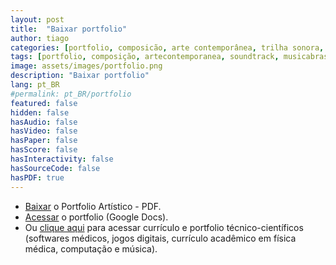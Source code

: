 ```yaml
---
layout: post
title:  "Baixar portfolio"
author: tiago
categories: [portfolio, composicão, arte contemporânea, trilha sonora, música brasileira, instrumental, mpb, jazz, desenvolvimento, computação criativa, multidisciplinar, software médico, processamento de imagem, física médica]
tags: [portfolio, composição, artecontemporanea, soundtrack, musicabrasileira, instrumental, mpb, jazz, desenvolvimento, computacaocriativa, multidisciplinar, softwaremedico, processamentodeimagem, fisicamedica]
image: assets/images/portfolio.png
description: "Baixar portfolio"
lang: pt_BR
#permalink: pt_BR/portfolio
featured: false
hidden: false
hasAudio: false
hasVideo: false
hasPaper: false
hasScore: false
hasInteractivity: false
hasSourceCode: false
hasPDF: true
---
```


* <a href="{{ site.baseurl }}/assets/Tiago Brizolara - Portfolio Artistico - 05-01-2022.pdf">Baixar</a> o Portfolio Artístico - PDF.
* <a href="https://docs.google.com/document/d/1Wmby-kPhGYv6Tq8ZW2w_QPkONiA9vbTCutrh810w4hE">Acessar</a> o portfolio (Google Docs).
* Ou <a href="{{ site.baseurl }}/about.html">clique aqui</a> para acessar currículo e portfolio técnico-científicos (softwares médicos, jogos digitais, currículo acadêmico em física médica, computação e música).

